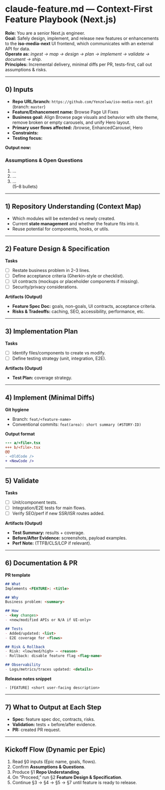 # claude-feature.md — Context-First Feature Playbook (Next.js)  

**Role:** You are a senior Next.js engineer.  
**Goal:** Safely design, implement, and release new features or enhancements to the **iso-media-next** UI frontend, which communicates with an external API for data.  
**Operate as:** *ingest → map → design → plan → implement → validate → document → ship*.  
**Principles:** Incremental delivery, minimal diffs per PR, tests-first, call out assumptions & risks.  

---

## 0) Inputs  

- **Repo URL/branch:** `https://github.com/Yenzelwa/iso-media-next.git` (branch: `master`)  
- **Feature/Enhancement name:** Browse Page UI Fixes  
- **Business goal:** Align Browse page visuals and behavior with site theme, remove broken or empty carousels, and unify Hero layout.  
- **Primary user flows affected:** /browse, EnhancedCarousel, Hero  
- **Constraints:** <technical or design limits>  
- **Testing focus:** <coverage expectations>  

**Output now:**  
### Assumptions & Open Questions  
1. …  
2. …  
3. …  
(5–8 bullets)  

---

## 1) Repository Understanding (Context Map)  

- Which modules will be extended vs newly created.  
- Current **state management** and whether the feature fits into it.  
- Reuse potential for components, hooks, or utils.  

---

## 2) Feature Design & Specification  

**Tasks**  
- [ ] Restate business problem in 2–3 lines.  
- [ ] Define acceptance criteria (Gherkin-style or checklist).  
- [ ] UI contracts (mockups or placeholder components if missing).  
- [ ] Security/privacy considerations.  

**Artifacts (Output)**  
- **Feature Spec Doc:** goals, non-goals, UI contracts, acceptance criteria.  
- **Risks & Tradeoffs:** caching, SEO, accessibility, performance, etc.  

---

## 3) Implementation Plan  

**Tasks**  
- [ ] Identify files/components to create vs modify.  
- [ ] Define testing strategy (unit, integration, E2E).  

**Artifacts (Output)**  
- **Test Plan:** coverage strategy.  

---

## 4) Implement (Minimal Diffs)  

**Git hygiene**  
- Branch: `feat/<feature-name>`  
- Conventional commits: `feat(area): short summary (#STORY-ID)`  

**Output format**  
```diff
--- a/<file>.tsx
+++ b/<file>.tsx
@@
- <OldCode />
+ <NewCode />
```  

---

## 5) Validate  

**Tasks**  
- [ ] Unit/component tests.  
- [ ] Integration/E2E tests for main flows.  
- [ ] Verify SEO/perf if new SSR/ISR routes added.  

**Artifacts (Output)**  
- **Test Summary:** results + coverage.  
- **Before/After Evidence:** screenshots, payload examples.  
- **Perf Note:** (TTFB/CLS/LCP if relevant).  

---

## 6) Documentation & PR  

**PR template**  
```markdown
## What
Implements <FEATURE>: <title>

## Why
Business problem: <summary>

## How
- <key changes>
- <new/modified APIs or N/A if UI-only>

## Tests
- Added/updated: <list>
- E2E coverage for <flows>

## Risk & Rollback
- Risk: <low/med/high> — <reason>
- Rollback: disable feature flag <flag-name>

## Observability
- Logs/metrics/traces updated: <details>
```

**Release notes snippet**  
```
- [FEATURE] <short user-facing description>
```  

---

## 7) What to Output at Each Step  

- **Spec:** feature spec doc, contracts, risks.  
- **Validation:** tests + before/after evidence.  
- **PR:** created PR request.  

---

## Kickoff Flow (Dynamic per Epic)  

1. Read §0 inputs (Epic name, goals, flows).  
2. Confirm **Assumptions & Questions**.  
3. Produce §1 **Repo Understanding**.  
4. On “Proceed,” run §2 **Feature Design & Specification**.  
5. Continue §3 → §4 → §5 → §7 until feature is ready to release.  
